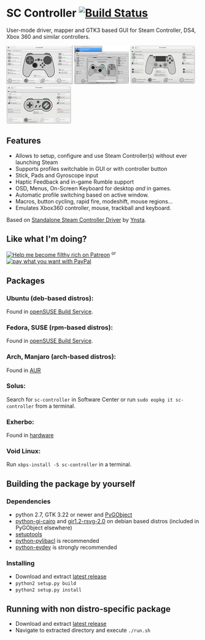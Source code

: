SC Controller [![Build Status](https://travis-ci.org/kozec/sc-controller.svg?branch=master)](https://travis-ci.org/kozec/sc-controller)
=============

User-mode driver, mapper and GTK3 based GUI for Steam Controller, DS4, Xbox 360 and similar controllers.

[![screenshot1](docs/screenshot1-tn.png?raw=true)](docs/screenshot1.png?raw=true)
[![screenshot2](docs/screenshot2-tn.png?raw=true)](docs/screenshot2.png?raw=true)
[![screenshot3](docs/screenshot3-tn.png?raw=true)](docs/screenshot3.png?raw=true)
[![screenshot3](docs/screenshot4-tn.png?raw=true)](docs/screenshot4.png?raw=true)

## Features
  - Allows to setup, configure and use Steam Controller(s) without ever launching Steam
  - Supports profiles switchable in GUI or with controller button
  - Stick, Pads and Gyroscope input
  - Haptic Feedback and in-game Rumble support
  - OSD, Menus, On-Screen Keyboard for desktop *and* in games.
  - Automatic profile switching based on active window.
  - Macros, button cycling, rapid fire, modeshift, mouse regions...
  - Emulates Xbox360 controller, mouse, trackball and keyboard.

Based on [Standalone Steam Controller Driver](https://github.com/ynsta/steamcontroller) by [Ynsta](https://github.com/ynsta).

## Like what I'm doing?

[![Help me become filthy rich on Patreon](https://img.shields.io/badge/Help_me_become_filthy_rich_on-Patreon-Orange.svg)](https://www.patreon.com/kozec) <sup>or</sup> [![pay what you want with PayPal](https://img.shields.io/badge/pay_what_you_want_with-Paypal-yellow.svg)](https://www.paypal.com/cgi-bin/webscr?cmd=_donations&business=77DQD3L9K8RPU&lc=SK&item_name=kozec&item_number=scc&currency_code=EUR&bn=PP%2dDonationsBF%3abtn_donate_LG%2egif%3aNonHosted)

## Packages

### Ubuntu (deb-based distros):
Found in [openSUSE Build Service](http://software.opensuse.org/download.html?project=home%3Akozec&package=sc-controller).

### Fedora, SUSE (rpm-based distros):
Found in [openSUSE Build Service](http://software.opensuse.org/download.html?project=home%3Akozec&package=sc-controller).

### Arch, Manjaro (arch-based distros):
Found in [AUR](https://aur.archlinux.org/packages/sc-controller-git/)

### Solus:
Search for `sc-controller` in Software Center or run `sudo eopkg it sc-controller` from a terminal.

### Exherbo:
Found in [hardware](https://git.exherbo.org/summer/packages/input/sc-controller)

### Void Linux:
Run `xbps-install -S sc-controller` in a terminal.


## Building the package by yourself

### Dependencies
  - python 2.7, GTK 3.22 or newer and [PyGObject](https://live.gnome.org/PyGObject)
  - [python-gi-cairo](https://packages.debian.org/sid/python-gi-cairo) and [gir1.2-rsvg-2.0](https://packages.debian.org/sid/gir1.2-rsvg-2.0) on debian based distros (included in PyGObject elsewhere)
  - [setuptools](https://pypi.python.org/pypi/setuptools)
  - [python-pylibacl](http://pylibacl.k1024.org/) is recommended
  - [python-evdev](https://python-evdev.readthedocs.io/en/latest/) is strongly recommended

### Installing
  - Download and extract  [latest release](https://github.com/kozec/sc-controller/releases/latest)
  - `python2 setup.py build`
  - `python2 setup.py install`


## Running with non distro-specific package          
  - Download and extract [latest release](https://github.com/kozec/sc-controller/releases/latest)
  - Navigate to extracted directory and execute `./run.sh`